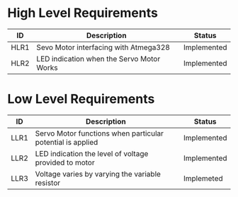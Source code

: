 # High Level Requirements
| ID | Description | Status |
|----| ------------| -------|
|HLR1  | Sevo Motor interfacing with Atmega328 | Implemented |
|HLR2  | LED indication when the Servo Motor Works | Implemented | 	

# Low Level Requirements
| ID | Description | Status |
|----|-------------|--------|
| LLR1 | Servo Motor functions when particular potential is applied  | Implemented |
| LLR2 | LED indication the level of voltage provided to motor | Implemented |
| LLR3 | Voltage varies by varying the variable resistor | Implemeted |